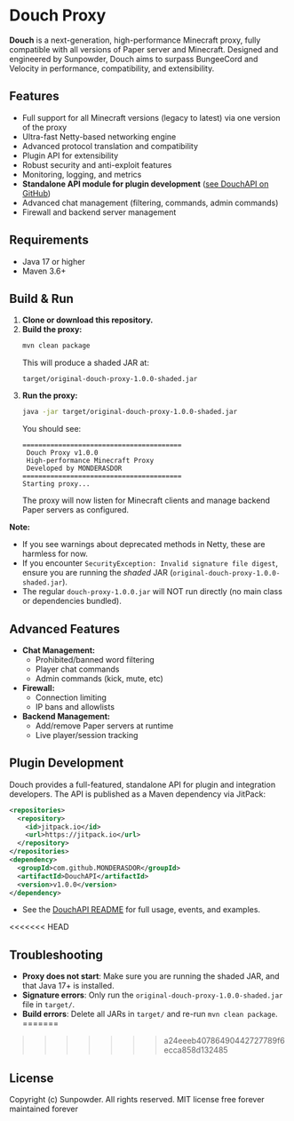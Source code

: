 # Douch Proxy

**Douch** is a next-generation, high-performance Minecraft proxy, fully compatible with all versions of Paper server and Minecraft. Designed and engineered by Sunpowder, Douch aims to surpass BungeeCord and Velocity in performance, compatibility, and extensibility.

## Features
- Full support for all Minecraft versions (legacy to latest) via one version of the proxy
- Ultra-fast Netty-based networking engine
- Advanced protocol translation and compatibility
- Plugin API for extensibility
- Robust security and anti-exploit features
- Monitoring, logging, and metrics
- **Standalone API module for plugin development** ([see DouchAPI on GitHub](https://github.com/MONDERASDOR/DouchAPI))
- Advanced chat management (filtering, commands, admin commands)
- Firewall and backend server management

## Requirements
- Java 17 or higher
- Maven 3.6+

## Build & Run
1. **Clone or download this repository.**
2. **Build the proxy:**
   ```sh
   mvn clean package
   ```
   This will produce a shaded JAR at:
   ```
   target/original-douch-proxy-1.0.0-shaded.jar
   ```
3. **Run the proxy:**
   ```sh
   java -jar target/original-douch-proxy-1.0.0-shaded.jar
   ```
   You should see:
   ```
   ========================================
    Douch Proxy v1.0.0
    High-performance Minecraft Proxy
    Developed by MONDERASDOR
   ========================================
   Starting proxy...
   ```
   The proxy will now listen for Minecraft clients and manage backend Paper servers as configured.

**Note:**
- If you see warnings about deprecated methods in Netty, these are harmless for now.
- If you encounter `SecurityException: Invalid signature file digest`, ensure you are running the *shaded* JAR (`original-douch-proxy-1.0.0-shaded.jar`).
- The regular `douch-proxy-1.0.0.jar` will NOT run directly (no main class or dependencies bundled).

## Advanced Features
- **Chat Management:**
  - Prohibited/banned word filtering
  - Player chat commands
  - Admin commands (kick, mute, etc)
- **Firewall:**
  - Connection limiting
  - IP bans and allowlists
- **Backend Management:**
  - Add/remove Paper servers at runtime
  - Live player/session tracking

## Plugin Development
Douch provides a full-featured, standalone API for plugin and integration developers. The API is published as a Maven dependency via JitPack:

```xml
<repositories>
  <repository>
    <id>jitpack.io</id>
    <url>https://jitpack.io</url>
  </repository>
</repositories>
<dependency>
  <groupId>com.github.MONDERASDOR</groupId>
  <artifactId>DouchAPI</artifactId>
  <version>v1.0.0</version>
</dependency>
```

- See the [DouchAPI README](https://github.com/MONDERASDOR/DouchAPI#readme) for full usage, events, and examples.

<<<<<<< HEAD
## Troubleshooting
- **Proxy does not start**: Make sure you are running the shaded JAR, and that Java 17+ is installed.
- **Signature errors**: Only run the `original-douch-proxy-1.0.0-shaded.jar` file in `target/`.
- **Build errors**: Delete all JARs in `target/` and re-run `mvn clean package`.
=======
>>>>>>> a24eeeb40786490442727789f6ecca858d132485

## License
Copyright (c) Sunpowder. All rights reserved.
MIT license 
free forever
maintained forever
